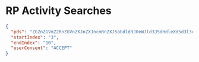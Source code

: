 # RP Activity Searches

```json
{
  "pds": "ZGZnZGVmZ2RnZGVnZXJnZXJncmRnZXJ5aGdld3J0eWJld3J5dHdleXd5d3l3cmFhYWFhYWFhYWFhYWFhYWFhYWFhYWFhYWFhYWFh",
  "startIndex": "3",
  "endIndex": "10",
  "userConsent": "ACCEPT"
}

```
